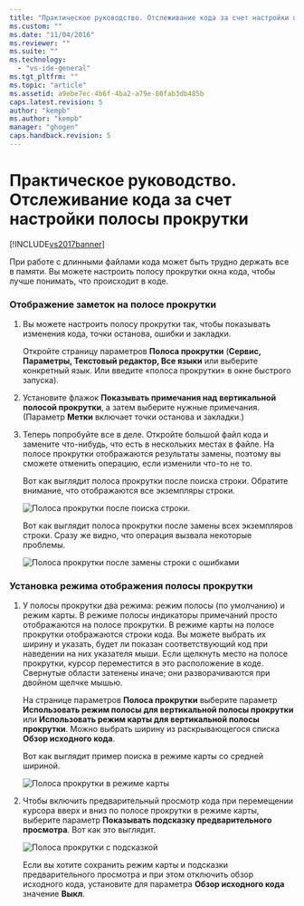 ```yaml
---
title: "Практическое руководство. Отслеживание кода за счет настройки полосы прокрутки | Microsoft Docs"
ms.custom: ""
ms.date: "11/04/2016"
ms.reviewer: ""
ms.suite: ""
ms.technology: 
  - "vs-ide-general"
ms.tgt_pltfrm: ""
ms.topic: "article"
ms.assetid: a9ebe7ec-4b6f-4ba2-a79e-80fab3db485b
caps.latest.revision: 5
author: "kempb"
ms.author: "kempb"
manager: "ghogen"
caps.handback.revision: 5
---
```

# Практическое руководство. Отслеживание кода за счет настройки полосы прокрутки
[!INCLUDE[vs2017banner](../code-quality/includes/vs2017banner.md)]

При работе с длинными файлами кода может быть трудно держать все в памяти.  Вы можете настроить полосу прокрутки окна кода, чтобы лучше понимать, что происходит в коде.  
  
### Отображение заметок на полосе прокрутки  
  
1.  Вы можете настроить полосу прокрутки так, чтобы показывать изменения кода, точки останова, ошибки и закладки.  
  
     Откройте страницу параметров **Полоса прокрутки** \(**Сервис, Параметры, Текстовый редактор, Все языки** или выберите конкретный язык. Или введите «полоса прокрутки» в окне быстрого запуска\).  
  
2.  Установите флажок **Показывать примечания над вертикальной полосой прокрутки**, а затем выберите нужные примечания.  \(Параметр **Метки** включает точки останова и закладки.\)  
  
3.  Теперь попробуйте все в деле.  Откройте большой файл кода и замените что\-нибудь, что есть в нескольких местах в файле.  На полосе прокрутки отображаются результаты замены, поэтому вы сможете отменить операцию, если изменили что\-то не то.  
  
     Вот как выглядит полоса прокрутки после поиска строки.  Обратите внимание, что отображаются все экземпляры строки.  
  
     ![Полоса прокрутки после поиска строки.](~/docs/ide/media/enhancedscrollbarsearch.png "EnhancedScrollbarSearch")  
  
     Вот как выглядит полоса прокрутки после замены всех экземпляров строки.  Сразу же видно, что операция вызвала некоторые проблемы.  
  
     ![Полоса прокрутки после замены строки с ошибками](~/docs/ide/media/enhancedscrollbarreplace.png "EnhancedScrollbarReplace")  
  
### Установка режима отображения полосы прокрутки  
  
1.  У полосы прокрутки два режима: режим полосы \(по умолчанию\) и режим карты.  В режиме полосы индикаторы примечаний просто отображаются на полосе прокрутки.  В режиме карты на полосе прокрутки отображаются строки кода.  Вы можете выбрать их ширину и указать, будет ли показан соответствующий код при наведении на них указателя мыши.  Если щелкнуть место на полосе прокрутки, курсор переместится в это расположение в коде.  Свернутые области затенены иначе; они разворачиваются при двойном щелчке мышью.  
  
     На странице параметров **Полоса прокрутки** выберите параметр **Использовать режим полосы для вертикальной полосы прокрутки** или **Использовать режим карты для вертикальной полосы прокрутки**.  Можно выбрать ширину из раскрывающегося списка **Обзор исходного кода**.  
  
     Вот как выглядит пример поиска в режиме карты со средней шириной.  
  
     ![Полоса прокрутки в режиме карты](~/docs/ide/media/enhancedscrollbar.png "EnhancedScrollbar")  
  
2.  Чтобы включить предварительный просмотр кода при перемещении курсора вверх и вниз по полосе прокрутки в режиме карты, выберите параметр **Показывать подсказку предварительного просмотра**.  Вот как это выглядит.  
  
     ![Полоса прокрутки с подсказкой](~/docs/ide/media/enhancedscrollbarsearchtooltip.png "EnhancedScrollbarSearchTooltip")  
  
     Если вы хотите сохранить режим карты и подсказки предварительного просмотра и при этом отключить обзор исходного кода, установите для параметра **Обзор исходного кода** значение **Выкл**.